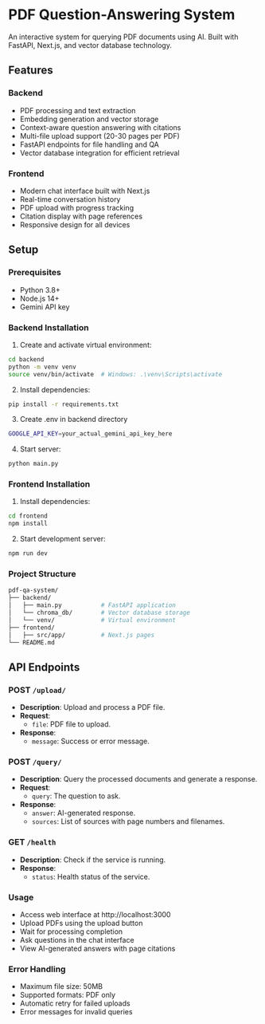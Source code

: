 # PDF Question-Answering System

An interactive system for querying PDF documents using AI. Built with FastAPI, Next.js, and vector database technology.

## Features

### Backend
- PDF processing and text extraction
- Embedding generation and vector storage
- Context-aware question answering with citations
- Multi-file upload support (20-30 pages per PDF)
- FastAPI endpoints for file handling and QA
- Vector database integration for efficient retrieval

### Frontend
- Modern chat interface built with Next.js
- Real-time conversation history
- PDF upload with progress tracking
- Citation display with page references
- Responsive design for all devices

## Setup

### Prerequisites
- Python 3.8+
- Node.js 14+
- Gemini API key

### Backend Installation

1. Create and activate virtual environment:
  
  ```bash
  cd backend
  python -m venv venv
  source venv/bin/activate  # Windows: .\venv\Scripts\activate
  ```

2. Install dependencies:

```bash
pip install -r requirements.txt
```


3. Create .env in backend directory

```bash
GOOGLE_API_KEY=your_actual_gemini_api_key_here
```

4. Start server:

```bash
python main.py
```

### Frontend Installation

1. Install dependencies:

```bash
cd frontend
npm install
```

2. Start development server:

```bash
npm run dev
```

### Project Structure

```bash
pdf-qa-system/
├── backend/
│   ├── main.py           # FastAPI application
│   └── chroma_db/        # Vector database storage
│   └── venv/             # Virtual environment
├── frontend/
│   ├── src/app/          # Next.js pages
└── README.md
```

## API Endpoints

### POST `/upload/`
- **Description**: Upload and process a PDF file.
- **Request**: 
  - `file`: PDF file to upload.
- **Response**: 
  - `message`: Success or error message.

### POST `/query/`
- **Description**: Query the processed documents and generate a response.
- **Request**: 
  - `query`: The question to ask.
- **Response**: 
  - `answer`: AI-generated response.
  - `sources`: List of sources with page numbers and filenames.

### GET `/health`
- **Description**: Check if the service is running.
- **Response**: 
  - `status`: Health status of the service.

### Usage

- Access web interface at http://localhost:3000
- Upload PDFs using the upload button
- Wait for processing completion
- Ask questions in the chat interface
- View AI-generated answers with page citations

### Error Handling

- Maximum file size: 50MB
- Supported formats: PDF only
- Automatic retry for failed uploads
- Error messages for invalid queries
